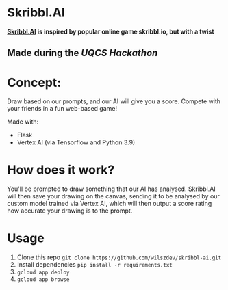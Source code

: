 # Skribbl.AI

**[Skribbl.AI](https://gothic-welder-360715.ts.r.appspot.com) is inspired by popular online game skribbl.io, but with a twist**
## Made during the *UQCS Hackathon*
# Concept:
Draw based on our prompts, and our AI will give you a score. Compete with your friends in a fun web-based game!

Made with:
* Flask
* Vertex AI (via Tensorflow and Python 3.9)

# How does it work?
You'll be prompted to draw something that our AI has analysed. Skribbl.AI will then save your drawing on the canvas, sending it to be analysed by our custom model trained via Vertex AI, which will then output a score rating how accurate your drawing is to the prompt.

# Usage
1. Clone this repo `git clone https://github.com/wilszdev/skribbl-ai.git`
2. Install dependencies `pip install -r requirements.txt`
3. `gcloud app deploy`
4. `gcloud app browse`
